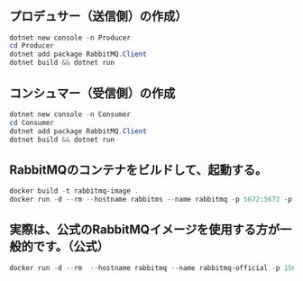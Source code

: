 ﻿# 

## プロデュサー（送信側）の作成）
```powershell
dotnet new console -n Producer
cd Producer
dotnet add package RabbitMQ.Client
dotnet build && dotnet run

```

## コンシュマー（受信側）の作成
```powershell
dotnet new console -n Consumer
cd Consumer
dotnet add package RabbitMQ.Client
dotnet build && dotnet run

```

## RabbitMQのコンテナをビルドして、起動する。
```powershell
docker build -t rabbitmq-image .
docker run -d --rm --hostname rabbitms --name rabbitmq -p 5672:5672 -p 15672:15672 rabbitmq-image
```

## 実際は、公式のRabbitMQイメージを使用する方が一般的です。（公式）
```powershell
docker run -d --rm  --hostname rabbitmq --name rabbitmq-official -p 15672:15672 -p 5672:5672 rabbitmq:3-management
```

